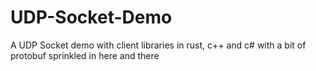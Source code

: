 # UDP-Socket-Demo
A UDP Socket demo with client libraries in rust, c++ and c# with a bit of protobuf sprinkled in here and there
